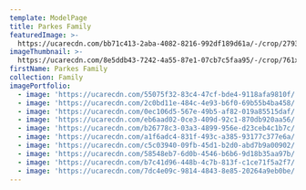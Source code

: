 ```yaml
---
template: ModelPage
title: Parkes Family
featuredImage: >-
  https://ucarecdn.com/bb71c413-2aba-4082-8216-992df189d61a/-/crop/2793x1284/0,284/-/preview/
imageThumbnail: >-
  https://ucarecdn.com/8e5ddb43-7242-4a55-87e1-07cb7c5faa95/-/crop/761x782/20,15/-/preview/
firstName: Parkes Family
collection: Family
imagePortfolio:
  - image: 'https://ucarecdn.com/55075f32-83c4-47cf-bde4-9118afa9810f/'
  - image: 'https://ucarecdn.com/2c0bd11e-484c-4e93-b6f0-69b55b4ba458/'
  - image: 'https://ucarecdn.com/0ec106d5-567e-49b5-af82-019a85515daf/'
  - image: 'https://ucarecdn.com/eb6aad02-0ce3-409d-92c1-870db920aa56/'
  - image: 'https://ucarecdn.com/b26778c3-03a3-4899-956e-d23ceb4c1b7c/'
  - image: 'https://ucarecdn.com/a1f6adc4-831f-493c-a385-93177c377e6a/'
  - image: 'https://ucarecdn.com/c5c03940-09fb-45d1-b2d0-abd7b9a00902/'
  - image: 'https://ucarecdn.com/58548eb7-6d0b-4546-b6b6-9d18b35aa97b/'
  - image: 'https://ucarecdn.com/b7c41d96-448b-4c7b-813f-c1ce71f5a2f7/'
  - image: 'https://ucarecdn.com/7dc4e09c-9814-4843-8e85-20264a9eb0be/'
---
```


